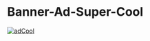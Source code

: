 # Banner-Ad-Super-Cool
<a href="https://ibb.co/jfUHGw"><img src="https://preview.ibb.co/nPFDpG/adCool.png" alt="adCool" border="0"></a>
